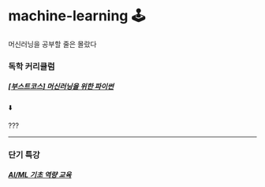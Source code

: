 # machine-learning 🕹️
머신러닝을 공부할 줄은 몰랐다



### 독학 커리큘럼

##### [[부스트코스\] 머신러닝을 위한 파이썬](https://www.edwith.org/aipython/home)

⬇️

???



---

### 단기 특강

##### [AI/ML 기초 역량 교육](/tree/master/codepresso)